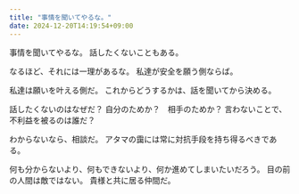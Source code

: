 ```yaml
---
title: "事情を聞いてやるな。"
date: 2024-12-20T14:19:54+09:00
---
```

事情を聞いてやるな。
話したくないこともある。

なるほど、それには一理があるな。
私達が安全を願う側ならば。

私達は願いを叶える側だ。
これからどうするかは、話を聞いてから決める。

話したくないのはなぜだ？
自分のためか？　相手のためか？
言わないことで、不利益を被るのは誰だ？

わからないなら、相談だ。
アタマの靄には常に対抗手段を持ち得るべきである。

何も分からないより、何もできないより、何か進めてしまいたいだろう。
目の前の人間は敵ではない。
貴様と共に居る仲間だ。
